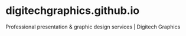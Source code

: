 # digitechgraphics.github.io
Professional presentation &amp; graphic design services | Digitech Graphics

